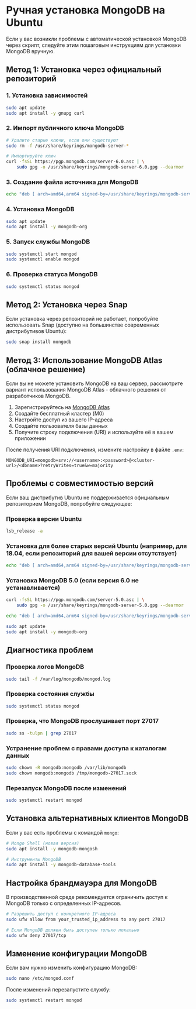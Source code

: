# Ручная установка MongoDB на Ubuntu

Если у вас возникли проблемы с автоматической установкой MongoDB через скрипт, следуйте этим пошаговым инструкциям для установки MongoDB вручную.

## Метод 1: Установка через официальный репозиторий

### 1. Установка зависимостей

```bash
sudo apt update
sudo apt install -y gnupg curl
```

### 2. Импорт публичного ключа MongoDB

```bash
# Удалите старые ключи, если они существуют
sudo rm -f /usr/share/keyrings/mongodb-server-*

# Импортируйте ключ
curl -fsSL https://pgp.mongodb.com/server-6.0.asc | \
    sudo gpg -o /usr/share/keyrings/mongodb-server-6.0.gpg --dearmor
```

### 3. Создание файла источника для MongoDB

```bash
echo "deb [ arch=amd64,arm64 signed-by=/usr/share/keyrings/mongodb-server-6.0.gpg ] https://repo.mongodb.org/apt/ubuntu $(lsb_release -cs)/mongodb-org/6.0 multiverse" | sudo tee /etc/apt/sources.list.d/mongodb-org-6.0.list
```

### 4. Установка MongoDB

```bash
sudo apt update
sudo apt install -y mongodb-org
```

### 5. Запуск службы MongoDB

```bash
sudo systemctl start mongod
sudo systemctl enable mongod
```

### 6. Проверка статуса MongoDB

```bash
sudo systemctl status mongod
```

## Метод 2: Установка через Snap

Если установка через репозиторий не работает, попробуйте использовать Snap (доступно на большинстве современных дистрибутивов Ubuntu):

```bash
sudo snap install mongodb
```

## Метод 3: Использование MongoDB Atlas (облачное решение)

Если вы не можете установить MongoDB на ваш сервер, рассмотрите вариант использования MongoDB Atlas - облачного решения от разработчиков MongoDB.

1. Зарегистрируйтесь на [MongoDB Atlas](https://www.mongodb.com/cloud/atlas/register)
2. Создайте бесплатный кластер (M0)
3. Настройте доступ из вашего IP-адреса
4. Создайте пользователя базы данных
5. Получите строку подключения (URI) и используйте её в вашем приложении

После получения URI подключения, измените настройку в файле `.env`:

```
MONGODB_URI=mongodb+srv://<username>:<password>@<cluster-url>/<dbname>?retryWrites=true&w=majority
```

## Проблемы с совместимостью версий

Если ваш дистрибутив Ubuntu не поддерживается официальным репозиторием MongoDB, попробуйте следующее:

### Проверка версии Ubuntu

```bash
lsb_release -a
```

### Установка для более старых версий Ubuntu (например, для 18.04, если репозиторий для вашей версии отсутствует)

```bash
echo "deb [ arch=amd64,arm64 signed-by=/usr/share/keyrings/mongodb-server-6.0.gpg ] https://repo.mongodb.org/apt/ubuntu bionic/mongodb-org/6.0 multiverse" | sudo tee /etc/apt/sources.list.d/mongodb-org-6.0.list
```

### Установка MongoDB 5.0 (если версия 6.0 не устанавливается)

```bash
curl -fsSL https://pgp.mongodb.com/server-5.0.asc | \
    sudo gpg -o /usr/share/keyrings/mongodb-server-5.0.gpg --dearmor

echo "deb [ arch=amd64,arm64 signed-by=/usr/share/keyrings/mongodb-server-5.0.gpg ] https://repo.mongodb.org/apt/ubuntu $(lsb_release -cs)/mongodb-org/5.0 multiverse" | sudo tee /etc/apt/sources.list.d/mongodb-org-5.0.list

sudo apt update
sudo apt install -y mongodb-org
```

## Диагностика проблем

### Проверка логов MongoDB

```bash
sudo tail -f /var/log/mongodb/mongod.log
```

### Проверка состояния службы

```bash
sudo systemctl status mongod
```

### Проверка, что MongoDB прослушивает порт 27017

```bash
sudo ss -tulpn | grep 27017
```

### Устранение проблем с правами доступа к каталогам данных

```bash
sudo chown -R mongodb:mongodb /var/lib/mongodb
sudo chown mongodb:mongodb /tmp/mongodb-27017.sock
```

### Перезапуск MongoDB после изменений

```bash
sudo systemctl restart mongod
```

## Установка альтернативных клиентов MongoDB

Если у вас есть проблемы с командой `mongo`:

```bash
# Mongo Shell (новая версия)
sudo apt install -y mongodb-mongosh

# Инструменты MongoDB
sudo apt install -y mongodb-database-tools
```

## Настройка брандмауэра для MongoDB

В производственной среде рекомендуется ограничить доступ к MongoDB только с определенных IP-адресов.

```bash
# Разрешить доступ с конкретного IP-адреса
sudo ufw allow from your_trusted_ip_address to any port 27017

# Если MongoDB должен быть доступен только локально
sudo ufw deny 27017/tcp
```

## Изменение конфигурации MongoDB

Если вам нужно изменить конфигурацию MongoDB:

```bash
sudo nano /etc/mongod.conf
```

После изменений перезапустите службу:

```bash
sudo systemctl restart mongod
```